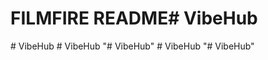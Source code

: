 # FILMFIRE README#   V i b e H u b  
 #   V i b e H u b  
 #   V i b e H u b  
 "# VibeHub" 
#   V i b e H u b  
 "# VibeHub" 
